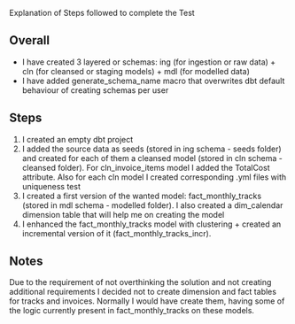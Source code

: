 Explanation of Steps followed to complete the Test

## Overall
- I have created 3 layered or schemas: ing (for ingestion or raw data) + cln (for cleansed or staging models) + mdl (for modelled data)
- I have added generate_schema_name macro that overwrites dbt default behaviour of creating schemas per user

## Steps
1. I created an empty dbt project
2. I added the source data as seeds (stored in ing schema - seeds folder) and created for each of them a cleansed model (stored in cln schema - cleansed folder). For cln_invoice_items model I added the TotalCost attribute. Also for each cln model I created corresponding .yml files with uniqueness test
3. I created a first version of the wanted model: fact_monthly_tracks (stored in mdl schema - modelled folder). I also created a dim_calendar dimension table that will help me on creating the model
4. I enhanced the fact_monthly_tracks model with clustering + created an incremental version of it (fact_monthly_tracks_incr). 

## Notes
Due to the requirement of not overthinking the solution and not creating additional requirements I decided not to create dimension and fact tables for tracks and invoices. Normally I would have create them, having some of the logic currently present in fact_monthly_tracks on these models.